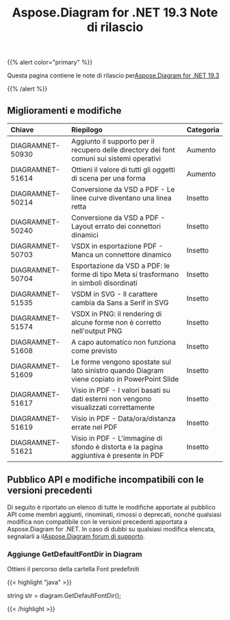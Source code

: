 ﻿---
title: Aspose.Diagram for .NET 19.3 Note di rilascio
type: docs
weight: 100
url: /it/net/aspose-diagram-for-net-19-3-release-notes/
---
{{% alert color="primary" %}} 

Questa pagina contiene le note di rilascio per[Aspose.Diagram for .NET 19.3](https://www.nuget.org/packages/Aspose.Diagram/19.3.0)

{{% /alert %}} 
## **Miglioramenti e modifiche**

|**Chiave**|**Riepilogo**|**Categoria**|
|:- |:- |:- |
|DIAGRAMNET-50930|Aggiunto il supporto per il recupero delle directory dei font comuni sui sistemi operativi|Aumento|
|DIAGRAMNET-51614|Ottieni il valore di tutti gli oggetti di scena per una forma|Aumento|
|DIAGRAMNET-50214|Conversione da VSD a PDF - Le linee curve diventano una linea retta|Insetto|
|DIAGRAMNET-50240|Conversione da VSD a PDF - Layout errato dei connettori dinamici|Insetto|
|DIAGRAMNET-50703|VSDX in esportazione PDF - Manca un connettore dinamico|Insetto|
|DIAGRAMNET-50704|Esportazione da VSD a PDF: le forme di tipo Meta si trasformano in simboli disordinati|Insetto|
|DIAGRAMNET-51535|VSDM in SVG - Il carattere cambia da Sans a Serif in SVG|Insetto|
|DIAGRAMNET-51574|VSDX in PNG: il rendering di alcune forme non è corretto nell'output PNG|Insetto|
|DIAGRAMNET-51608|A capo automatico non funziona come previsto|Insetto|
|DIAGRAMNET-51609|Le forme vengono spostate sul lato sinistro quando Diagram viene copiato in PowerPoint Slide|Insetto|
|DIAGRAMNET-51617|Visio in PDF - I valori basati su dati esterni non vengono visualizzati correttamente|Insetto|
|DIAGRAMNET-51619|Visio in PDF - Data/ora/distanza errate nel PDF|Insetto|
|DIAGRAMNET-51621|Visio in PDF - L'immagine di sfondo è distorta e la pagina aggiuntiva è presente in PDF|Insetto|
## **Pubblico API e modifiche incompatibili con le versioni precedenti**
Di seguito è riportato un elenco di tutte le modifiche apportate al pubblico API come membri aggiunti, rinominati, rimossi o deprecati, nonché qualsiasi modifica non compatibile con le versioni precedenti apportata a Aspose.Diagram for .NET. In caso di dubbi su qualsiasi modifica elencata, segnalarli a il[Aspose.Diagram forum di supporto](https://forum.aspose.com/c/diagram/17).
### **Aggiunge GetDefaultFontDir in Diagram**
Ottieni il percorso della cartella Font predefiniti

{{< highlight "java" >}}

  string str =  diagram.GetDefaultFontDir();

{{< /highlight >}}
